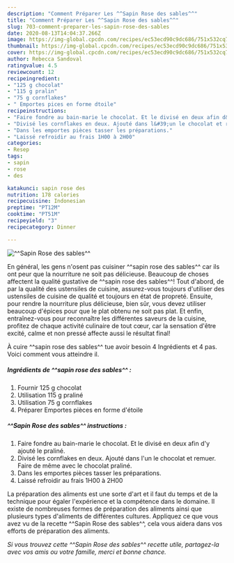 ```yaml
---
description: "Comment Préparer Les ^^Sapin Rose des sables^^"
title: "Comment Préparer Les ^^Sapin Rose des sables^^"
slug: 703-comment-preparer-les-sapin-rose-des-sables
date: 2020-08-13T14:04:37.266Z
image: https://img-global.cpcdn.com/recipes/ec53ecd90c9dc686/751x532cq70/sapin-rose-des-sables-photo-principale-de-la-recette.jpg
thumbnail: https://img-global.cpcdn.com/recipes/ec53ecd90c9dc686/751x532cq70/sapin-rose-des-sables-photo-principale-de-la-recette.jpg
cover: https://img-global.cpcdn.com/recipes/ec53ecd90c9dc686/751x532cq70/sapin-rose-des-sables-photo-principale-de-la-recette.jpg
author: Rebecca Sandoval
ratingvalue: 4.5
reviewcount: 12
recipeingredient:
- "125 g chocolat"
- "115 g pralin"
- "75 g cornflakes"
- " Emportes pices en forme dtoile"
recipeinstructions:
- "Faire fondre au bain-marie le chocolat. Et le divisé en deux afin d&#39;y ajouté le praliné."
- "Divisé les cornflakes en deux. Ajouté dans l&#39;un le chocolat et remuer. Faire de même avec le chocolat praliné."
- "Dans les emportes pièces tasser les préparations."
- "Laissé refroidir au frais 1H00 à 2H00"
categories:
- Resep
tags:
- sapin
- rose
- des

katakunci: sapin rose des 
nutrition: 178 calories
recipecuisine: Indonesian
preptime: "PT12M"
cooktime: "PT51M"
recipeyield: "3"
recipecategory: Dinner

---
```



![^^Sapin Rose des sables^^](https://img-global.cpcdn.com/recipes/ec53ecd90c9dc686/751x532cq70/sapin-rose-des-sables-photo-principale-de-la-recette.jpg)

En général, les gens n'osent pas cuisiner ^^sapin rose des sables^^ car ils ont peur que la nourriture ne soit pas délicieuse. Beaucoup de choses affectent la qualité gustative de ^^sapin rose des sables^^! Tout d'abord, de par la qualité des ustensiles de cuisine, assurez-vous toujours d'utiliser des ustensiles de cuisine de qualité et toujours en état de propreté. Ensuite, pour rendre la nourriture plus délicieuse, bien sûr, vous devez utiliser beaucoup d'épices pour que le plat obtenu ne soit pas plat. Et enfin, entraînez-vous pour reconnaître les différentes saveurs de la cuisine, profitez de chaque activité culinaire de tout cœur, car la sensation d'être excité, calme et non pressé affecte aussi le résultat final!

<!--inarticleads1-->

À cuire ^^sapin rose des sables^^ tue avoir besoin 4 Ingrédients et 4 pas. Voici comment vous atteindre il.

##### Ingrédients de ^^sapin rose des sables^^ :

1. Fournir 125 g chocolat
1. Utilisation 115 g praliné
1. Utilisation 75 g cornflakes
1. Préparer  Emportes pièces en forme d&#39;étoile




<!--inarticleads2-->

##### ^^Sapin Rose des sables^^ instructions :

1. Faire fondre au bain-marie le chocolat. Et le divisé en deux afin d&#39;y ajouté le praliné.
1. Divisé les cornflakes en deux. Ajouté dans l&#39;un le chocolat et remuer. Faire de même avec le chocolat praliné.
1. Dans les emportes pièces tasser les préparations.
1. Laissé refroidir au frais 1H00 à 2H00




<!--inarticleads1-->

<p>
La préparation des aliments est une sorte d'art et il faut du temps et de la technique pour égaler l'expérience et la compétence dans le domaine. Il existe de nombreuses formes de préparation des aliments ainsi que plusieurs types d'aliments de différentes cultures. Appliquez ce que vous avez vu de la recette ^^Sapin Rose des sables^^, cela vous aidera dans vos efforts de préparation des aliments.
</p>

<p>
<i>Si vous trouvez cette ^^Sapin Rose des sables^^ recette utile, partagez-la avec vos amis ou votre famille, merci et bonne chance.</i>
</p>
